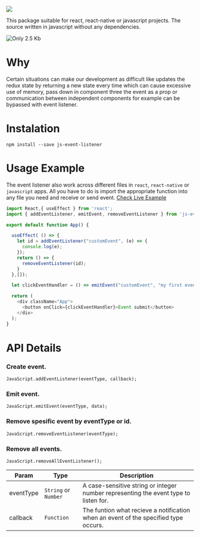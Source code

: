 ![](https://i.ibb.co/p48WrSR/JS-EVENT-LISTENER.png)

This package suitable for react, react-native or javascript projects. The source written in javascript without any dependencies.

![Only 2.5 Kb](https://badgen.net/badge/size/2.5kb/green?icon=npm) 

# Why

Certain situations can make our development as difficult like updates the redux state by returning a new state every time which can cause excessive use of memory, pass down in component three the event as a prop or communication between independent components for example can be bypassed with event listener.

# Instalation

```
npm install --save js-event-listener
```

# Usage Example

The event listener also work across different files in ```react```, ```react-native``` or ```javascript``` apps. All you have to do is import the appropriate function into any file you need and receive or send event. [Check Live Example](https://codesandbox.io/s/js-event-listener-xs0lh?file=/src/App.js)

```JavaScript
import React,{ useEffect } from 'react'; 
import { addEventListener, emitEvent, removeEventListener } from 'js-event-listener';

export default function App() {

  useEffect( () => {
    let id = addEventListener("customEvent", (e) => {
      console.log(e);
    });
    return () => {
      removeEventListener(id);
    }
  },[]);

  let clickEventHandler = () => emitEvent("customEvent", "my first event!");

  return (
    <div className="App">
      <button onClick={clickEventHandler}>Event submit</button>
    </div>
  );
}
```


# API Details

### Create event.
```JavaScript.addEventListener(eventType, callback);``` 
### Emit event.
```JavaScript.emitEvent(eventType, data);```
### Remove spesific event by eventType or id.
```JavaScript.removeEventListener(eventType);```
### Remove all events.
```JavaScript.removeAllEventListener();```

| Param  | Type | Description |
| ------------- | ------------- | ------------- | 
| eventType | ```String``` or ```Number``` | A case-sensitive string or integer number representing the event type to listen for. | 
| callback | ```Function``` | The funtion what recieve a notification when an event of the specified type occurs. | 


